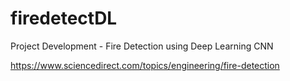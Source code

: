 # firedetectDL
Project Development - Fire Detection using Deep Learning CNN


https://www.sciencedirect.com/topics/engineering/fire-detection
